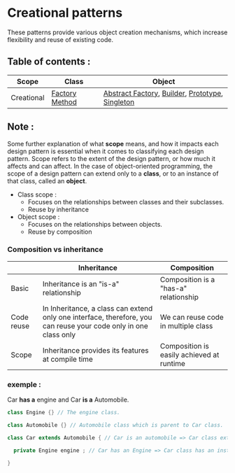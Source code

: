 ﻿# Creational patterns

These patterns provide various object creation mechanisms, which increase flexibility and reuse of existing code.

## Table of contents :

| Scope      | Class                               | Object                                                                                                               |
| ---------- | ----------------------------------- | -------------------------------------------------------------------------------------------------------------------- |
| Creational | [Factory Method](./Factory-Method/) | [Abstract Factory](./Abstract-Factory), [Builder](./Builder/), [Prototype](./Prototype), [Singleton](./Singleton) |

## Note :

Some further explanation of what <b>scope</b> means, and how it impacts each design pattern is essential when it comes to classifying each design pattern. Scope refers to the extent of the design pattern, or how much it affects and can affect. In the case of object-oriented programming, the scope of a design pattern can extend only to a <b>class</b>, or to an instance of that class, called an <b>object</b>.

- Class scope :
  - Focuses on the relationships between classes and their
    subclasses.
  - Reuse by inheritance
- Object scope :
  - Focuses on the relationships between objects.
  - Reuse by composition

### Composition vs inheritance

|            | Inheritance                                                                                                      | Composition                               |
| ---------- | ---------------------------------------------------------------------------------------------------------------- | ----------------------------------------- |
| Basic      | Inheritance is an "is-a" relationship                                                                            | Composition is a "has-a" relationship     |
| Code reuse | In Inheritance, a class can extend only one interface, therefore, you can reuse your code only in one class only | We can reuse code in multiple class       |
| Scope      | Inheritance provides its features at compile time                                                                | Composition is easily achieved at runtime |

### exemple :

Car <b>has a</b> engine and Car <b>is a</b> Automobile.

```Java
class Engine {} // The engine class.

class Automobile {} // Automobile class which is parent to Car class.

class Car extends Automobile { // Car is an automobile => Car class extends Automobile

  private Engine engine ; // Car has an Engine => Car class has an instance of Engine (Object).

}

```

